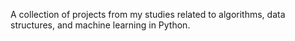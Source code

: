 A collection of projects from my studies related to algorithms, data structures, and machine learning in Python.

